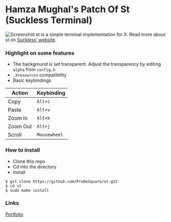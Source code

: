 # Hamza Mughal's Patch Of St (Suckless Terminal)

![Screenshot](https://prodesquare.com/img/projects/prodesquare-suckless-st-patch.png)
st is a simple terminal implementation for X. Read more about st on [Suckless' website](http://st.suckless.org).

### Highlight on some features
* The background is set transparent. Adjust the transparency by editing `alpha` from `config.h`
* `.Xresources` compatibility
* Basic keybindings

Action | Keybinding
------------ | -------------
Copy | `Alt+c`
Paste | `Alt+v`
Zoom In | `Alt+k`
Zoom Out | `Alt+j`
Scroll | `Mousewheel`

### How to install
* Clone this repo
* Cd into the directory
* Install

```
$ git clone https://github.com/ProDeSquare/st.git
$ cd st
$ sudo make install
```

### Links
[Portfolio](https://prodesquare.com)

